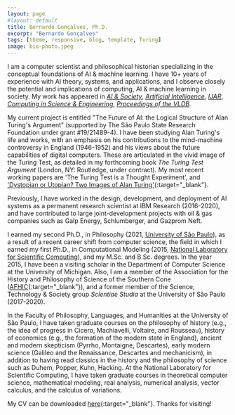 ```yaml
---
layout: page
#layout: default
title: Bernardo Gonçalves, Ph.D.
excerpt: "Bernardo Gonçalves"
tags: [theme, responsive, blog, template, Turing]
image: bio-photo.jpeg
---
```


I am a computer scientist and philosophical historian specializing in the conceptual foundations of AI & machine learning. I have 10+ years of experience with AI theory, systems, and applications, and I observe closely the potential and implications of computing, AI & machine learning in society. My work has appeared in [_AI & Society_](https://www.springer.com/journal/146), [_Artificial Intelligence_](https://www.journals.elsevier.com/artificial-intelligence), [_IJAR_](https://www.journals.elsevier.com/international-journal-of-approximate-reasoning), [_Computing in Science & Engineering_](https://www.computer.org/csdl/magazine/cs/about/14587), [_Proceedings of the VLDB_](https://www.vldb.org/). 

My current project is entitled "The Future of AI: the Logical Structure of Alan Turing's Argument" (supported by The São Paulo State Research Foundation under grant #19/21489-4). I have been studying Alan Turing's life and works, with an emphasis on his contributions to the mind-machine controversy in England (1946-1952) and his views about the future capabilities of digital computers. These are articulated in the vivid image of the Turing Test, as detailed in my forthcoming book _The Turing Test Argument_ (London, NY: Routledge, under contract). My most recent working papers are 'The Turing Test is a Thought Experiment', and ['Dystopian or Utopian? Two Images of Alan Turing'](http://philsci-archive.pitt.edu/20533/){:target="_blank"}.

Previously, I have worked in the design, development, and deployment of AI systems as a permanent research scientist at IBM Research (2016-2020), and have contributed to large joint-development projects with oil & gas companies such as Galp Energy, Schlumberger, and Gazprom Neft. 

I earned my second Ph.D., in Philosophy (2021, [University of São Paulo](https://www5.usp.br/)), as a result of a recent career shift from computer science, the field in which I earned my first Ph.D., in Computational Modeling (2015, [National Laboratory for Scientific Computing](www.lncc.br)), and my M.Sc. and B.Sc. degrees. In the year 2015, I have been a visiting scholar in the Department of Computer Science at the University of Michigan. Also, I am a member of the Association for the History and Philosophy of Science of the Southern Cone ([AFHIC](http://www.afhic.com/){:target="_blank"}), and a former member of the Science, Technology & Society group _Scientiae Studia_ at the University of São Paulo (2017-2020). 

In the Faculty of Philosophy, Languages, and Humanities at the University of São Paulo, I have taken graduate courses on the philosophy of history (e.g., the idea of progress in Cicero, Machiavelli, Voltaire, and Rousseau), history of economics (e.g., the formation of the modern state in England), ancient and modern skepticism (Pyrrho, Montaigne, Descartes), early modern science (Galileo and the Renaissance, Descartes and mechanicism), in addition to having read classics in the history and the philosophy of science such as Duhem, Popper, Kuhn, Hacking. At the National Laboratory for Scientific Computing, I have taken graduate courses in theoretical computer science, mathematical modeling, real analysis, numerical analysis, vector calculus, and the calculus of variations. 

My CV can be downloaded [here](https://bgoncalves.github.io/bernardo-goncalves-cv.pdf){:target="_blank"}. Thanks for visiting! 
